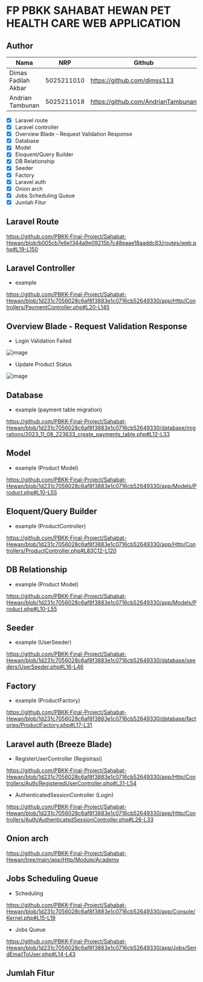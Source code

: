 # FP PBKK SAHABAT HEWAN PET HEALTH CARE WEB APPLICATION

## Author

| Nama                  | NRP        | Github                      |
| --------------------- | ---------- | --------------------------- |
| Dimas Fadilah Akbar   | 5025211010 | https://github.com/dimss113 |
| Andrian Tambunan | 5025211018 | https://github.com/AndrianTambunan   |


- [x] Laravel route
- [x] Laravel controller
- [x] Overview Blade - Request Validation Response
- [x] Database
- [x] Model
- [x] Eloquent/Query Builder
- [x] DB Relationship
- [x] Seeder
- [x] Factory
- [x] Laravel auth
- [x] Onion arch
- [x] Jobs Scheduling Queue
- [x] Jumlah Fitur

## Laravel Route

https://github.com/PBKK-Final-Project/Sahabat-Hewan/blob/b005cb7e6e1344a9e09215b7c48eaae18aaddc83/routes/web.php#L19-L150

## Laravel Controller

- example

https://github.com/PBKK-Final-Project/Sahabat-Hewan/blob/1d231c7056028c6af8f3883e1c0716cb52649330/app/Http/Controllers/PaymentController.php#L20-L145

## Overview Blade - Request Validation Response

- Login Validation Failed

![image](https://github.com/PBKK-Final-Project/Sahabat-Hewan/assets/89715780/5a9e85ff-4b64-4b74-9c90-9b88b3e895ce)

- Update Product Status

![image](https://github.com/PBKK-Final-Project/Sahabat-Hewan/assets/89715780/05cad51f-f29b-4ef5-a6f0-069b8cdd8675)

## Database

- example (payment table migration)

https://github.com/PBKK-Final-Project/Sahabat-Hewan/blob/1d231c7056028c6af8f3883e1c0716cb52649330/database/migrations/2023_11_08_223633_create_payments_table.php#L12-L33



## Model

- example (Product Model)

https://github.com/PBKK-Final-Project/Sahabat-Hewan/blob/1d231c7056028c6af8f3883e1c0716cb52649330/app/Models/Product.php#L10-L55


## Eloquent/Query Builder

- example (ProductController)

https://github.com/PBKK-Final-Project/Sahabat-Hewan/blob/1d231c7056028c6af8f3883e1c0716cb52649330/app/Http/Controllers/ProductController.php#L83C12-L120

## DB Relationship

- example (Product Model)

https://github.com/PBKK-Final-Project/Sahabat-Hewan/blob/1d231c7056028c6af8f3883e1c0716cb52649330/app/Models/Product.php#L10-L55

## Seeder

- example (UserSeeder)

https://github.com/PBKK-Final-Project/Sahabat-Hewan/blob/1d231c7056028c6af8f3883e1c0716cb52649330/database/seeders/UserSeeder.php#L16-L46

## Factory

- example (ProductFactory)

https://github.com/PBKK-Final-Project/Sahabat-Hewan/blob/1d231c7056028c6af8f3883e1c0716cb52649330/database/factories/ProductFactory.php#L17-L31

## Laravel auth (Breeze Blade)

- RegisterUserController (Registrasi)


https://github.com/PBKK-Final-Project/Sahabat-Hewan/blob/1d231c7056028c6af8f3883e1c0716cb52649330/app/Http/Controllers/Auth/RegisteredUserController.php#L31-L54

- AuthenticatedSessionController (Login)

https://github.com/PBKK-Final-Project/Sahabat-Hewan/blob/1d231c7056028c6af8f3883e1c0716cb52649330/app/Http/Controllers/Auth/AuthenticatedSessionController.php#L26-L33


## Onion arch

https://github.com/PBKK-Final-Project/Sahabat-Hewan/tree/main/app/Http/Module/Academy

## Jobs Scheduling Queue

- Scheduling

https://github.com/PBKK-Final-Project/Sahabat-Hewan/blob/1d231c7056028c6af8f3883e1c0716cb52649330/app/Console/Kernel.php#L15-L19

- Jobs Queue

https://github.com/PBKK-Final-Project/Sahabat-Hewan/blob/1d231c7056028c6af8f3883e1c0716cb52649330/app/Jobs/SendEmailToUser.php#L14-L43

## Jumlah Fitur

